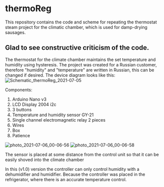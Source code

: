 # thermoReg
This repository contains the code and scheme for repeating the thermostat steam project for the climatic chamber, which is used for damp-drying sausages.

Glad to see constructive criticism of the code.
----------------------------------------------------------------------
The thermostat for the climate chamber maintains the set temperature and humidity using hysteresis. The project was created for a Russian customer, therefore "humidity" and "temperature" are written in Russian, this can be changed if desired. The device diagram looks like this:
![Schematic_thermoReg_2021-07-05](https://user-images.githubusercontent.com/66080483/124517396-88148a80-ddec-11eb-9b4c-8cf5a1fa53b4.png)

Components:
1. Arduino Nano v3
2. LCD Display 2004 i2c
3. 3 buttons
4. Temperature and humidity sensor GY-21
5. Single channel electromagnetic relay 2 pieces
6. Wires
7. Box
8. Patience 

![photo_2021-07-06_00-06-56](https://user-images.githubusercontent.com/66080483/124518049-27864d00-ddee-11eb-849c-b20946c32d1a.jpg)
![photo_2021-07-06_00-06-58](https://user-images.githubusercontent.com/66080483/124518052-281ee380-ddee-11eb-88da-7f9a52292e30.jpg)

The sensor is placed at some distance from the control unit so that it can be easily shoved into the climate chamber

In this (v1.0) version the controller can only control humidity with a dehumidifier and humidifier. Because the controller was placed in the refrigerator, where there is an accurate temperature control.
